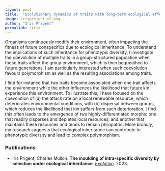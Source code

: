 ```yaml
---
layout: post
title:  "Evolutionary dynamics of traits with long-term ecological effects"
image: irisproject_v2.png
author: "Iris Prigent"
permalink: /iris
---
```


Organisms continuously modify their environment, often impacting the fitness of future conspecifics due to ecological inheritance. To understand the implications of such inheritance for phenotypic diversity, I investigate the coevolution of multiple traits in a group-structured population when these traits affect the group environment, which is then bequeathed to future generations. I am particularly interested when such coevolution favours polymorphism as well as the resulting associations among traits. 

I find for instance that two traits become associated when one trait affects the environment while the other influences the likelihood that future kin experience this environment. To illustrate this, I have focused on the coevolution of (a) the attack rate on a local renewable resource, which deteriorates environmental conditions, with (b) dispersal between groups, which reduces the likelihood that kin suffers from such deterioration. I find this often leads to the emergence of two highly-differentiated morphs: one that readily disperses and depletes local resources; and another that maintains these resources and tends to remain philopatric. More broadly, my research suggests that ecological inheritance can contribute to phenotypic diversity and lead to complex polymorphism. 

### Publications

* Iris Prigent, Charles Mullon. **The moulding of intra-specific diversity by selection under ecological inheritance**. *[Evolution](https://doi.org/10.1093/evolut/qpad124)*. 2023.
